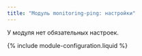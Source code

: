 ```yaml
---
title: "Модуль monitoring-ping: настройки"
---
```


У модуля нет обязательных настроек.

{% include module-configuration.liquid %}
